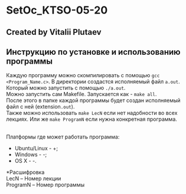 # SetOc_KTSO-05-20
## Created by Vitalii Plutaev

## Инструкцию по установке и использованию программы
Каждую программу можно скомпилировать с помощью `gcc <Program_Name.c>`. В директории создастся исполняемый файл `a.out`. Который можно запустить с помощью `./a.out`. </br>
Можно запустить сам Makefile. Запускается как - `make all`. </br>
После этого в папке каждой программы будет создан исполняемый файл с ней (extension`.out`). </br>
Также можно использовать `make LecN` если нет надобности во всех лекциях. Или же `make ProgramN` если нужна конкретная программа.</br></br>

Платформы где может работать программа:
+ Ubuntu/Linux - +;
+ Windows - -;
+ OS X - -.

*Расшифровка</br>
LecN – Номер лекции</br>
ProgramN – Номер программы
